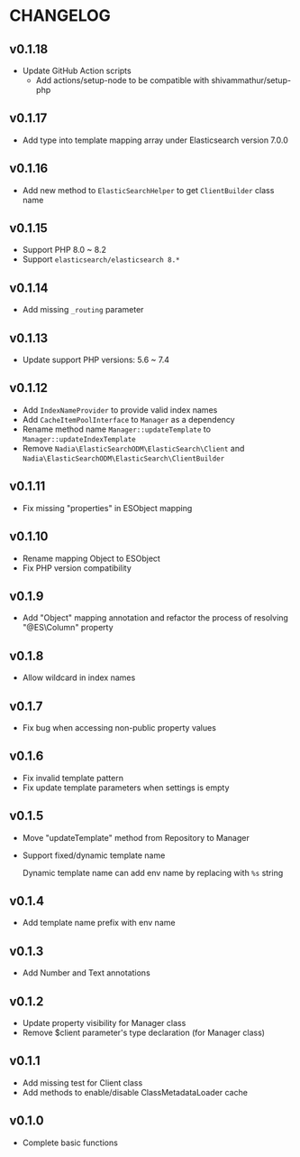 CHANGELOG
=========

## v0.1.18

- Update GitHub Action scripts
  - Add actions/setup-node to be compatible with shivammathur/setup-php

## v0.1.17

- Add type into template mapping array under Elasticsearch version 7.0.0

## v0.1.16

- Add new method to `ElasticSearchHelper` to get `ClientBuilder` class name

## v0.1.15

- Support PHP 8.0 ~ 8.2
- Support `elasticsearch/elasticsearch 8.*`

## v0.1.14

- Add missing `_routing` parameter

## v0.1.13

- Update support PHP versions: 5.6 ~ 7.4

## v0.1.12

- Add `IndexNameProvider` to provide valid index names
- Add `CacheItemPoolInterface` to `Manager` as a dependency
- Rename method name `Manager::updateTemplate` to `Manager::updateIndexTemplate`
- Remove `Nadia\ElasticSearchODM\ElasticSearch\Client` and `Nadia\ElasticSearchODM\ElasticSearch\ClientBuilder`

## v0.1.11

- Fix missing "properties" in ESObject mapping

## v0.1.10

- Rename mapping Object to ESObject
- Fix PHP version compatibility

## v0.1.9

- Add "Object" mapping annotation and refactor the process of resolving "@ES\Column" property

## v0.1.8

- Allow wildcard in index names

## v0.1.7

- Fix bug when accessing non-public property values

## v0.1.6

- Fix invalid template pattern
- Fix update template parameters when settings is empty

## v0.1.5

- Move "updateTemplate" method from Repository to Manager
- Support fixed/dynamic template name
  
  Dynamic template name can add env name by replacing with `%s` string

## v0.1.4

- Add template name prefix with env name

## v0.1.3

- Add Number and Text annotations

## v0.1.2

- Update property visibility for Manager class
- Remove $client parameter's type declaration (for Manager class)

## v0.1.1

- Add missing test for Client class
- Add methods to enable/disable ClassMetadataLoader cache

## v0.1.0

- Complete basic functions
